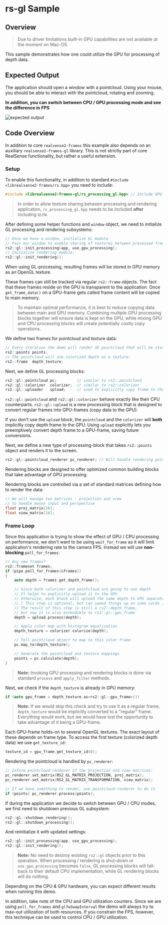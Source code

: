 # rs-gl Sample

## Overview

> Due to driver limitations built-in GPU capabilities are not available at the moment on Mac-OS

This sample demonstrates how one could utilize the GPU for processing of depth data.

## Expected Output
The application should open a window with a pointcloud. Using your mouse, you should be able to interact with the pointcloud, rotating and zooming.

**In addition, you can switch between CPU / GPU processing mode and see the difference in FPS**

![expected output](output.PNG)

## Code Overview

In addition to core `realsense2-framos` this example also depends on an auxiliary `realsense2-framos-gl` library. 
This is not strictly part of core RealSense functionality, but rather a useful extension.

### Setup

To enable this functionality, in addition to standard `#include <librealsense2-framos/rs.hpp>` you need to include:
```cpp
#include <librealsense2-framos-gl/rs_processing_gl.hpp> // Include GPU-Processing API
```

> In order to allow texture sharing between processing and rendering application, `rs_processing_gl.hpp` needs to be included **after** including `GLFW`.

After defining some helper functions and `window` object, we need to initialize GL processing and rendering subsystems:
```cpp
// Once we have a window, initialize GL module
// Pass our window to enable sharing of textures between processed frames and the window
rs2::gl::init_processing(app, use_gpu_processing);
// Initialize rendering module:
rs2::gl::init_rendering();
```

When using GL-processing, resulting frames will be stored in GPU memory as an OpenGL texture.

These frames can still be tracked via regular `rs2::frame` objects. The fact that these frames reside on the GPU is transparent to the application. Once `get_frame_data()` on a GPU-frame gets called frame content will be copied to main memory.

> To maintain optimal performance, it is best to reduce copying data between main and GPU memory. Combining multiple GPU processing blocks together will ensure data is kept on the GPU, while mixing GPU and CPU processing blocks will create potentially costly copy operations. 

We define two frames for pointcloud and texture data:
```cpp
// Every iteration the demo will render 3D pointcloud that will be stored in points object:
rs2::points points;
// The pointcloud will use colorized depth as a texture:
rs2::frame  depth_texture;
```

Next, we define GL processing blocks:
```cpp
rs2::gl::pointcloud pc;         // similar to rs2::pointcloud
rs2::gl::colorizer  colorizer;  // similar to rs2::colorizer
rs2::gl::uploader   upload;     // used to explicitly copy frame to the GPU
```
`rs2::gl::pointcloud` and `rs2::gl::colorizer` behave exactly like their CPU counterparts.
`rs2::gl::upload` is a new processing block that is designed to convert regular frames into GPU-frames (copy data to the GPU).

If you don't use the `upload` block, the `pointcloud` and the `colorizer` will **both** implicitly copy depth frame to the GPU. 
Using `upload` explicitly lets you preemptively convert depth frame to a GPU-frame, saving future conversions. 

Next, we define a new type of processing-block that takes `rs2::points` object and renders it to the screen.
```cpp
rs2::gl::pointcloud_renderer pc_renderer; // Will handle rendering points object to the screen
```
Rendering blocks are designed to offer optimized common building blocks that take advantage of GPU processing. 

Rendering blocks are controlled via a set of standard matrices defining how to render the data:
```cpp
// We will manage two matrices - projection and view
// to handle mouse input and perspective
float proj_matrix[16];
float view_matrix[16];
```

### Frame Loop

Since this application is trying to show the effect of GPU / CPU processing on performance, we don't want to be using `wait_for_frame` as it will limit application's rendering rate to the camera FPS.
Instead we will use **non-blocking** `poll_for_frames`:
```cpp
// Any new frames?
rs2::frameset frames;
if (pipe.poll_for_frames(&frames))
{
    auto depth = frames.get_depth_frame();

    // Since both colorizer and pointcloud are going to use depth
    // It helps to explicitly upload it to the GPU
    // Otherwise, each block will upload the same depth to GPU separately 
    // [ This step is optional, but can speed things up on some cards ]
    // The result of this step is still a rs2::depth_frame, 
    // but now it is also extendible to rs2::gl::gpu_frame
    depth = upload.process(depth);

    // Apply color map with histogram equalization
    depth_texture = colorizer.colorize(depth);

    // Tell pointcloud object to map to this color frame
    pc.map_to(depth_texture);

    // Generate the pointcloud and texture mappings
    points = pc.calculate(depth);
}
```
> **Note:** Invoking GPU processing and rendering blocks is done via standard `process` and `apply_filter` methods. 

Next, we check if the `depth_texture` is already in GPU memory:
```cpp
if (auto gpu_frame = depth_texture.as<rs2::gl::gpu_frame>())
```
> **Note:** If we would skip this check and try to use it as a regular frame, `depth_texture` would be implicitly converted to a "regular" frame. Everything would work, but we would have lost the opportunity to take advantage of it being a GPU-frame.

Each GPU-frame holds-on to several OpenGL textures. The exact layout of these depends on frame type. 
To access the first texture (colorized depth data) we use `get_texture_id`:
```cpp
texture_id = gpu_frame.get_texture_id(0);
```

Rendering the pointcloud is handled by `pc_renderer`:
```cpp
// Inform pointcloud-renderer of the projection and view matrices:
pc_renderer.set_matrix(RS2_GL_MATRIX_PROJECTION, proj_matrix);
pc_renderer.set_matrix(RS2_GL_MATRIX_TRANSFORMATION, view_matrix);

// If we have something to render, use pointcloud-renderer to do it
if (points) pc_renderer.process(points);
```

If during the application we decide to switch between GPU / CPU modes, we first need to shutdown previous GL subsystem:
```cpp
rs2::gl::shutdown_rendering();
rs2::gl::shutdown_processing();
```
And reinitialize it with updated settings:
```cpp
rs2::gl::init_processing(app, use_gpu_processing);
rs2::gl::init_rendering();
```
> **Note:** No need to destroy existing `rs2::gl` objects prior to this operation. When processing / rendering is shut-down or `use_gpu_processing` becomes `false`, GL processing blocks will fall-back to their default CPU implementation, while GL rendering blocks will do nothing.

Depending on the CPU & GPU hardware, you can expect different results when running this demo.

In addition, take note of the CPU and GPU utilization counters. Since we are using `poll_for_frames` and `glfwSwapInterval` the demo will always try to max-out utilization of both resources. If you constrain the FPS, however, this technique can be used to control CPU / GPU utilization.

